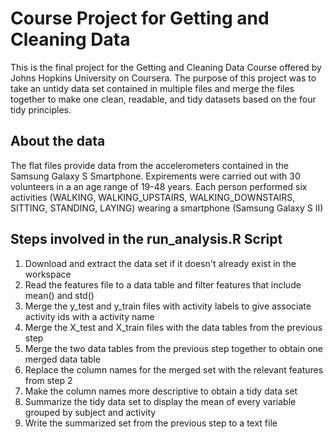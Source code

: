 # Course Project for Getting and Cleaning Data

This is the final project for the Getting and Cleaning Data Course offered by Johns Hopkins University on Coursera. The purpose of this project was to take an untidy data set contained in multiple files and merge the files together to make one clean, readable, and tidy datasets based on the four tidy principles.


## About the data
The flat files provide data from the accelerometers contained in the Samsung Galaxy S Smartphone. Expirements were carried out with 30 volunteers in a an age range of 19-48 years. Each person performed six activities (WALKING, WALKING_UPSTAIRS, WALKING_DOWNSTAIRS, SITTING, STANDING, LAYING) wearing a smartphone (Samsung Galaxy S II)

## Steps involved in the run_analysis.R Script
1. Download and extract the data set if it doesn't already exist in the workspace
2. Read the features file to a data table and filter features that include mean() and std()
3. Merge the y_test and y_train files with activity labels to give associate activity ids with a activity name
4. Merge the X_test and X_train files with the data tables from the previous step
5. Merge the two data tables from the previous step together to obtain one merged data table
6. Replace the column names for the merged set with the relevant features from step 2
7. Make the column names more descriptive to obtain a tidy data set
8. Summarize the tidy data set to display the mean of every variable grouped by subject and activity
9. Write the summarized set from the previous step to a text file

